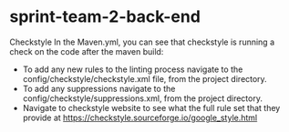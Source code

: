 # sprint-team-2-back-end

Checkstyle
In the Maven.yml, you can see that checkstyle is running a check on the code after the maven build:

- To add any new rules to the linting process navigate to the config/checkstyle/checkstyle.xml file, from the project directory.
- To add any suppressions navigate to the config/checkstyle/suppressions.xml, from the project directory.
- Navigate to checkstyle website to see what the full rule set that they provide at https://checkstyle.sourceforge.io/google_style.html
